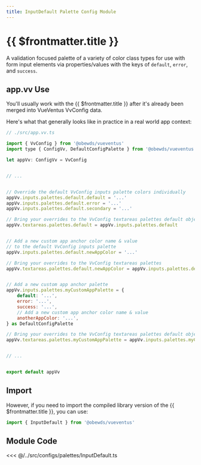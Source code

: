 ```yaml
---
title: InputDefault Palette Config Module
---
```


<script setup>
    import DocsPackageVersion from '../../../src/views/compos/DocsPackageVersion.vue'
</script>





# {{ $frontmatter.title }}

A validation focused palette of a variety of color class types for use with form input elements via properties/values with the keys of `default`, `error`, and `success`.








## app.vv Use

You'll usually work with the {{ $frontmatter.title }} after it's already been merged into VueVentus VvConfig data.

Here's what that generally looks like in practice in a real world app context:

```javascript
// ./src/app.vv.ts

import { VvConfig } from '@obewds/vueventus'
import type { ConfigVv, DefaultConfigPalette } from '@obewds/vueventus'

let appVv: ConfigVv = VvConfig


// ...


// Override the default VvConfig inputs palette colors individually
appVv.inputs.palettes.default.default = '...'
appVv.inputs.palettes.default.error = '...'
appVv.inputs.palettes.default.secondary = '...'

// Bring your overrides to the VvConfig textareas palettes default object
appVv.textareas.palettes.default = appVv.inputs.palettes.default


// Add a new custom app anchor color name & value
// to the default VvConfig inputs palette
appVv.inputs.palettes.default.newAppColor = '...'

// Bring your overrides to the VvConfig textareas palettes
appVv.textareas.palettes.default.newAppColor = appVv.inputs.palettes.default.newAppColor


// Add a new custom app anchor palette
appVv.inputs.palettes.myCustomAppPalette = {
    default: '...',
    error: '...',
    success: '...',
    // Add a new custom app anchor color name & value
    anotherAppColor: '...',
} as DefaultConfigPalette

// Bring your overrides to the VvConfig textareas palettes default object
appVv.textareas.palettes.myCustomAppPalette = appVv.inputs.palettes.myCustomAppPalette


// ...


export default appVv
```








## Import

However, if you need to import the compiled library version of the {{ $frontmatter.title }}, you can use:

```javascript
import { InputDefault } from '@obewds/vueventus'
```













## Module Code

<<< @/../src/configs/palettes/InputDefault.ts






<DocsPackageVersion/>


